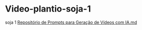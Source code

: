 # Video-plantio-soja-1
soja 1
[Repositório de Prompts para Geração de Vídeos com IA.md](https://github.com/user-attachments/files/21446485/Repositorio.de.Prompts.para.Geracao.de.Videos.com.IA.md)
